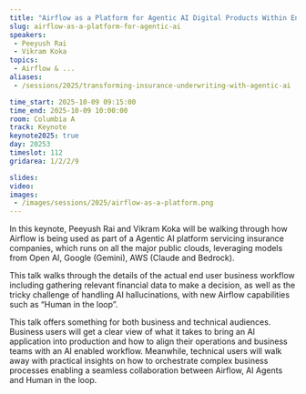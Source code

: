 ```yaml
---
title: "Airflow as a Platform for Agentic AI Digital Products Within Enterprises"
slug: airflow-as-a-platform-for-agentic-ai
speakers:
 - Peeyush Rai
 - Vikram Koka
topics:
 - Airflow & ...
aliases:
 - /sessions/2025/transforming-insurance-underwriting-with-agentic-ai

time_start: 2025-10-09 09:15:00
time_end: 2025-10-09 10:00:00
room: Columbia A
track: Keynote
keynote2025: true
day: 20253
timeslot: 112
gridarea: 1/2/2/9

slides:
video:
images:
 - /images/sessions/2025/airflow-as-a-platform.png
---
```

In this keynote, Peeyush Rai and Vikram Koka will be walking through how Airflow is being used as part of a Agentic AI platform servicing insurance companies, which runs on all the major public clouds, leveraging models from Open AI, Google (Gemini), AWS (Claude and Bedrock). 

This talk walks through the details of the actual end user business workflow including gathering relevant financial data to make a decision, as well as the tricky challenge of handling AI hallucinations, with new Airflow capabilities such as “Human in the loop”. 

This talk offers something for both business and technical audiences. Business users will get a clear view of what it takes to bring an AI application into production and how to align their operations and business teams with an AI enabled workflow. Meanwhile, technical users will walk away with practical insights on how to orchestrate complex business processes enabling a seamless collaboration between Airflow, AI Agents and Human in the loop.
